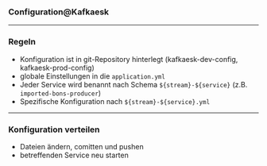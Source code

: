 ### Configuration@Kafkaesk

<!-- .slide: data-background="img/background-orange-orig.jpg" -->

---
### Regeln

- Konfiguration ist in git-Repository hinterlegt (kafkaesk-dev-config, kafkaesk-prod-config)
- globale Einstellungen in die `application.yml`
- Jeder Service wird benannt nach Schema `${stream}-${service}` (z.B. `imported-bons-producer`)
- Spezifische Konfiguration nach `${stream}-${service}.yml`

---
### Konfiguration verteilen

- Dateien ändern, comitten und pushen
- betreffenden Service neu starten
